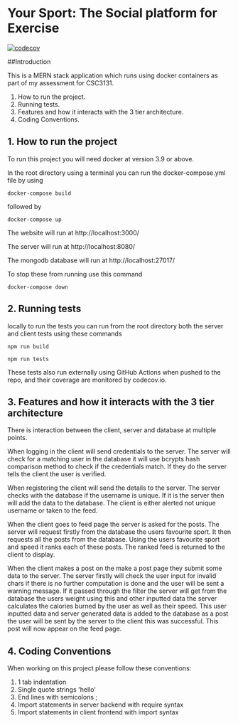# Your Sport: The Social platform for Exercise
[![codecov](https://codecov.io/gh/ethancowey/SportApplicationBSFP/branch/master/graph/badge.svg?token=VG2BG5QU0B)](https://codecov.io/gh/ethancowey/SportApplicationBSFP)

##Introduction

This is a MERN stack application which runs using docker containers as part of my assessment for CSC3131.

1. How to run the project.
2. Running tests.
3. Features and how it interacts with the 3 tier architecture.
4. Coding Conventions.

## 1. How to run the project

To run this project you will need docker at version 3.9 or above.

In the root directory using a terminal you can run the docker-compose.yml file by using

`docker-compose build`

followed by

`docker-compose up`

The website will run at http://localhost:3000/ 

The server will run at http://localhost:8080/

The mongodb database will run at http://localhost:27017/

To stop these from running use this command

`docker-compose down`


## 2. Running tests

locally to run the tests you can run from the root directory both the server and client tests using these commands

`npm run build`

`npm run tests`

These tests also run externally using GitHub Actions when pushed to the repo, and their coverage are monitored
 by codecov.io.
 
 ## 3. Features and how it interacts with the 3 tier architecture
There is interaction between the client, server and database at multiple points.

When logging in the client will send credentials to the server. The server will check
for a matching user in the database it will use bcrypts hash comparison method to check if
the credentials match. If they do the server tells the client the user is verified.

When registering the client will send the details to the server. The server checks with the database
if the username is unique. If it is the server then will add the data to the database.
The client is either alerted not unique username or taken to the feed.

When the client goes to feed page the server is asked for the posts. The server will request firstly from the database
the users favourite sport. It then requests all the posts from the database. Using the users favourite sport and speed
it ranks each of these posts. The ranked feed is returned to the client to display.

When the client makes a post on the make a post page they submit some data to the server. The server
firstly will check the user input for invalid chars if there is no further computation is done
and the user will be sent a warning message. If it passed through the filter the server
will get from the database the users weight using this and other inputted data the server calculates the calories burned
by the user as well as their speed. This user inputted data and server generated data is added to the database as a post
the user will be sent by the server to the client this was successful. This post will now appear on the feed page.
## 4. Coding Conventions
When working on this project please follow these conventions:
1. 1 tab indentation
2. Single quote strings 'hello'
3. End lines with semicolons ;
4. Import statements in server backend with require syntax
5. Import statements in client frontend with import syntax
